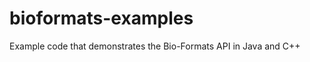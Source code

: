 bioformats-examples
===================

Example code that demonstrates the Bio-Formats API in Java and C++

